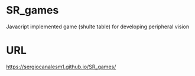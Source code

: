 # SR_games
Javacript implemented game (shulte table) for developing peripheral vision
# URL
https://sergiocanalesm1.github.io/SR_games/
